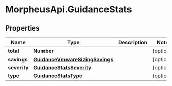 # MorpheusApi.GuidanceStats

## Properties

Name | Type | Description | Notes
------------ | ------------- | ------------- | -------------
**total** | **Number** |  | [optional] 
**savings** | [**GuidanceVmwareSizingSavings**](GuidanceVmwareSizingSavings.md) |  | [optional] 
**severity** | [**GuidanceStatsSeverity**](GuidanceStatsSeverity.md) |  | [optional] 
**type** | [**GuidanceStatsType**](GuidanceStatsType.md) |  | [optional] 


